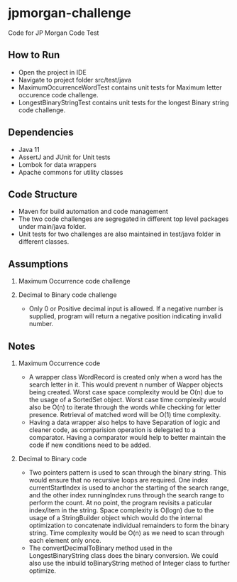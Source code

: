 # jpmorgan-challenge
Code for JP Morgan Code Test

## How to Run
  *  Open the project in IDE
  *  Navigate to project folder src/test/java
  *  MaximumOccurrenceWordTest contains unit tests for Maximum letter occurence code challenge.
  *  LongestBinaryStringTest contains unit tests for the longest Binary string code challenge.

## Dependencies
  * Java 11
  * AssertJ and JUnit for Unit tests
  * Lombok for data wrappers
  * Apache commons for utility classes

## Code Structure
  * Maven for build automation and code management
  * The two code challenges are segregated in different top level packages under main/java folder.
  * Unit tests for two challenges are also maintained in test/java folder in different classes.

## Assumptions
1. Maximum Occurrence code challenge

2. Decimal to Binary code challenge
   * Only 0 or Positive decimal input is allowed. If a negative number is supplied, program will return a negative position indicating invalid number.

## Notes
1. Maximum Occurrence code
   * A wrapper class WordRecord is created only when a word has the search letter in it. This would prevent n number of Wapper objects being created. Worst case space complexity would
     be O(n) due to the usage of a SortedSet object. Worst case time complexity would also be O(n) to iterate through the words while checking for letter presence. Retrieval of matched
     word will be O(1) time complexity.
   * Having a data wrapper also helps to have Separation of logic and cleaner code, as comparision operation is delegated to a comparator. Having a comparator would help to better
     maintain the code if new conditions need to be added.
     
2. Decimal to Binary code
   * Two pointers pattern is used to scan through the binary string. This would ensure that no recursive loops are required. One index currentStartIndex is used to anchor the
     starting of the search range, and the other index runningIndex runs through the search range to perform the count. At no point, the program revisits a paticular index/item in the
     string. Space complexity is O(logn) due to the usage of a StringBuilder object which would do the internal optimization to concatenate individual remainders to form the binary
     string. Time complexity would be O(n) as we need to scan through each element only once.
   * The convertDecimalToBinary method used in the LongestBinaryString class does the binary conversion. We could also use the inbuild toBinaryString method of Integer class to further
     optimize.
